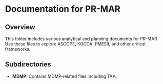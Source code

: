 # Documentation for PR-MAR

## Overview
This folder includes various analytical and planning documents for PR-MAR. Use these files to explore ASCOPE, KOCOA, PMESII, and other critical frameworks.

## Subdirectories
- **MDMP**: Contains MDMP-related files including TAA.
